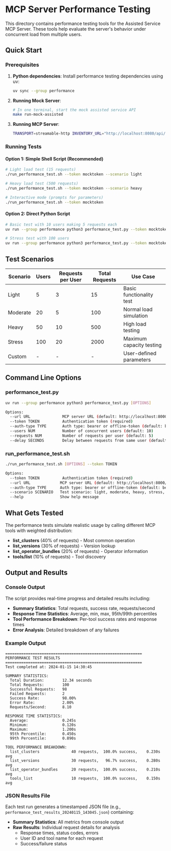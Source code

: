 # MCP Server Performance Testing

This directory contains performance testing tools for the Assisted Service MCP Server. These tools help evaluate the server's behavior under concurrent load from multiple users.

## Quick Start

### Prerequisites

1. **Python dependencies**: Install performance testing dependencies using uv:
   ```bash
   uv sync --group performance
   ```

2. **Running Mock Server**:
   ```bash
   # In one terminal, start the mock assisted service API
   make run-mock-assisted
   ```

3. **Running MCP Server**:
   ```bash
   TRANSPORT=streamable-http INVENTORY_URL="http://localhost:8080/api/assisted-install/v2" uv run server.py
   ```

### Running Tests

#### Option 1: Simple Shell Script (Recommended)

```bash
# Light load test (15 requests)
./run_performance_test.sh --token mocktoken --scenario light

# Heavy load test (500 requests)
./run_performance_test.sh --token mocktoken --scenario heavy

# Interactive mode (prompts for parameters)
./run_performance_test.sh --token mocktoken
```

#### Option 2: Direct Python Script

```bash
# Basic test with 10 users making 5 requests each
uv run --group performance python3 performance_test.py --token mocktoken --users 10 --requests 5

# Stress test with 100 users
uv run --group performance python3 performance_test.py --token mocktoken --users 100 --requests 20 --delay 0.02
```

## Test Scenarios

| Scenario | Users | Requests per User | Total Requests | Use Case |
|----------|-------|-------------------|----------------|----------|
| Light    | 5     | 3                 | 15             | Basic functionality test |
| Moderate | 20    | 5                 | 100            | Normal load simulation |
| Heavy    | 50    | 10                | 500            | High load testing |
| Stress   | 100   | 20                | 2000           | Maximum capacity testing |
| Custom   | -     | -                 | -              | User-defined parameters |

## Command Line Options

### performance_test.py

```bash
uv run --group performance python3 performance_test.py [OPTIONS]

Options:
  --url URL              MCP server URL (default: http://localhost:8000/mcp)
  --token TOKEN          Authentication token (required)
  --auth-type TYPE       Auth type: bearer or offline-token (default: bearer)
  --users NUM            Number of concurrent users (default: 10)
  --requests NUM         Number of requests per user (default: 5)
  --delay SECONDS        Delay between requests from same user (default: 0.1)
```

### run_performance_test.sh

```bash
./run_performance_test.sh [OPTIONS] --token TOKEN

Options:
  --token TOKEN          Authentication token (required)
  --url URL             MCP server URL (default: http://localhost:8000/mcp)
  --auth-type TYPE      Auth type: bearer or offline-token (default: bearer)
  --scenario SCENARIO   Test scenario: light, moderate, heavy, stress, custom
  --help                Show help message
```

## What Gets Tested

The performance tests simulate realistic usage by calling different MCP tools with weighted distribution:

- **list_clusters** (40% of requests) - Most common operation
- **list_versions** (30% of requests) - Version lookup
- **list_operator_bundles** (20% of requests) - Operator information
- **tools/list** (10% of requests) - Tool discovery

## Output and Results

### Console Output

The script provides real-time progress and detailed results including:

- **Summary Statistics**: Total requests, success rate, requests/second
- **Response Time Statistics**: Average, min, max, 95th/99th percentiles
- **Tool Performance Breakdown**: Per-tool success rates and response times
- **Error Analysis**: Detailed breakdown of any failures

### Example Output

```
============================================================
PERFORMANCE TEST RESULTS
============================================================
Test completed at: 2024-01-15 14:30:45

SUMMARY STATISTICS:
  Total Duration:        12.34 seconds
  Total Requests:        100
  Successful Requests:   98
  Failed Requests:       2
  Success Rate:          98.00%
  Error Rate:            2.00%
  Requests/Second:       8.10

RESPONSE TIME STATISTICS:
  Average:               0.245s
  Minimum:               0.120s
  Maximum:               1.200s
  95th Percentile:       0.450s
  99th Percentile:       0.890s

TOOL PERFORMANCE BREAKDOWN:
  list_clusters              40 requests,  100.0% success,    0.230s avg
  list_versions              30 requests,   96.7% success,    0.280s avg
  list_operator_bundles      20 requests,  100.0% success,    0.210s avg
  tools_list                 10 requests,  100.0% success,    0.150s avg
```

### JSON Results File

Each test run generates a timestamped JSON file (e.g., `performance_test_results_20240115_143045.json`) containing:

- **Summary Statistics**: All metrics from console output
- **Raw Results**: Individual request details for analysis
  - Response times, status codes, errors
  - User ID and tool name for each request
  - Success/failure status
